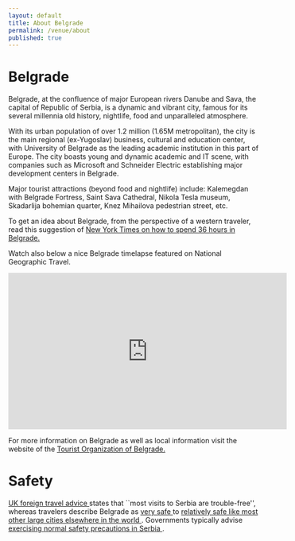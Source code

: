 ```yaml
---
layout: default
title: About Belgrade
permalink: /venue/about
published: true
---
```


# Belgrade

Belgrade, at the confluence of major European rivers Danube and Sava, the capital of Republic of Serbia, is a dynamic and vibrant city, famous for its several millennia old history, nightlife, food and unparalleled atmosphere. 

With its urban population of over 1.2 million (1.65M metropolitan), the city is the main regional (ex-Yugoslav) business, cultural and education center, with University of Belgrade as the leading academic institution in this part of Europe.  The city boasts young and dynamic academic and IT scene, with companies such as Microsoft  and Schneider Electric establishing major development centers in Belgrade.  

Major tourist attractions (beyond food and nightlife) include: Kalemegdan with Belgrade Fortress, Saint Sava Cathedral, Nikola Tesla museum,  Skadarlija bohemian quarter, Knez Mihailova pedestrian street, etc. 

To get an idea about Belgrade, from the perspective of a western traveler, read this suggestion of <a href="http://www.nytimes.com/interactive/2016/08/25/travel/what-to-do-36-hours-in-belgrade.html"  target="_blank"> New York Times on how to spend 36 hours in Belgrade. </a>   

Watch also below a nice Belgrade timelapse featured on National Geographic Travel.

<iframe width="560" height="315" src="https://www.youtube.com/embed/ifnMkZxglnc" frameborder="0" allowfullscreen></iframe>

For more information on Belgrade as well as local information visit the website of the <a href="http://www.tob.rs/" target="_blank">Tourist Organization of Belgrade.</a>  

# Safety

 <a href="https://www.gov.uk/foreign-travel-advice/serbia"> UK foreign travel advice </a> states that ``most visits to Serbia are trouble-free'', whereas travelers describe Belgrade as <a href="https://www.tripadvisor.com/Travel-g294472-s206/Belgrade:Serbia:Health.And.Safety.html"> very safe </a> to <a href="https://www.worldnomads.com/travel-safety/europe/serbia/serbia-crime-and-tourists"> relatively safe like most other large cities elsewhere in the world </a>. Governments typically advise <a href="http://smartraveller.gov.au/Countries/europe/southern/pages/serbia.aspx"> exercising normal safety precautions in Serbia </a>.

 
 

